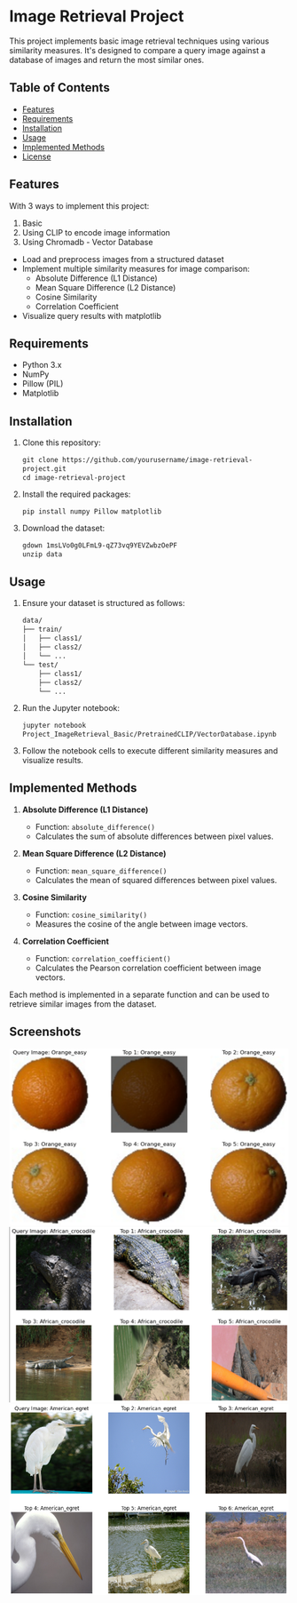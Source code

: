 # Image Retrieval Project

This project implements basic image retrieval techniques using various similarity measures. It's designed to compare a query image against a database of images and return the most similar ones.

## Table of Contents
- [Features](#features)
- [Requirements](#requirements)
- [Installation](#installation)
- [Usage](#usage)
- [Implemented Methods](#implemented-methods)
- [License](#license)

## Features
With 3 ways to implement this project: 
1. Basic 
2. Using CLIP to encode image information 
3. Using Chromadb - Vector Database

- Load and preprocess images from a structured dataset
- Implement multiple similarity measures for image comparison:
  - Absolute Difference (L1 Distance)
  - Mean Square Difference (L2 Distance)
  - Cosine Similarity
  - Correlation Coefficient
- Visualize query results with matplotlib

## Requirements

- Python 3.x
- NumPy
- Pillow (PIL)
- Matplotlib

## Installation

1. Clone this repository:
   ```
   git clone https://github.com/yourusername/image-retrieval-project.git
   cd image-retrieval-project
   ```

2. Install the required packages:
   ```
   pip install numpy Pillow matplotlib
   ```

3. Download the dataset:
   ```
   gdown 1msLVo0g0LFmL9-qZ73vq9YEVZwbzOePF
   unzip data
   ```

## Usage

1. Ensure your dataset is structured as follows:
   ```
   data/
   ├── train/
   │   ├── class1/
   │   ├── class2/
   │   └── ...
   └── test/
       ├── class1/
       ├── class2/
       └── ...
   ```

2. Run the Jupyter notebook:
   ```
   jupyter notebook Project_ImageRetrieval_Basic/PretrainedCLIP/VectorDatabase.ipynb
   ```

3. Follow the notebook cells to execute different similarity measures and visualize results.

## Implemented Methods

1. **Absolute Difference (L1 Distance)**
   - Function: `absolute_difference()`
   - Calculates the sum of absolute differences between pixel values.

2. **Mean Square Difference (L2 Distance)**
   - Function: `mean_square_difference()`
   - Calculates the mean of squared differences between pixel values.

3. **Cosine Similarity**
   - Function: `cosine_similarity()`
   - Measures the cosine of the angle between image vectors.

4. **Correlation Coefficient**
   - Function: `correlation_coefficient()`
   - Calculates the Pearson correlation coefficient between image vectors.

Each method is implemented in a separate function and can be used to retrieve similar images from the dataset.

## Screenshots
<div align="center">
   <img src="./data/sample1.png">
   <img src="./data/sample2.png">
   <img src="./data/sample3.png">
</div>